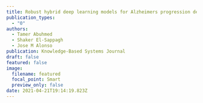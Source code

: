 ```yaml
---
title: Robust hybrid deep learning models for Alzheimers progression detection
publication_types:
  - "0"
authors:
  - Tamer Abuhmed
  - Shaker El-Sappagh
  - Jose M Alonso
publication: Knowledge-Based Systems Journal
draft: false
featured: false
image:
  filename: featured
  focal_point: Smart
  preview_only: false
date: 2021-04-21T19:14:19.823Z
---
```

